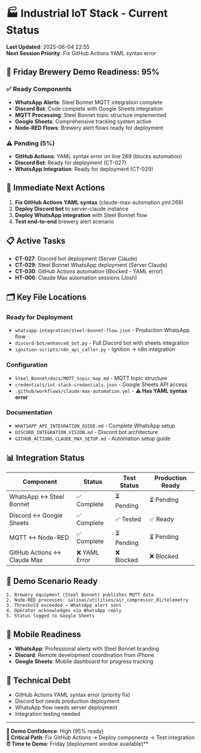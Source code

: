 # 🏭 Industrial IoT Stack - Current Status

**Last Updated**: 2025-06-04 22:55  
**Next Session Priority**: Fix GitHub Actions YAML syntax error

## 🎯 Friday Brewery Demo Readiness: 95%

### ✅ **Ready Components**
- **WhatsApp Alerts**: Steel Bonnet MQTT integration complete
- **Discord Bot**: Code complete with Google Sheets integration  
- **MQTT Processing**: Steel Bonnet topic structure implemented
- **Google Sheets**: Comprehensive tracking system active
- **Node-RED Flows**: Brewery alert flows ready for deployment

### ⚠️ **Pending (5%)**
- **GitHub Actions**: YAML syntax error on line 269 (blocks automation)
- **Discord Bot**: Ready for deployment (CT-027)
- **WhatsApp Integration**: Ready for deployment (CT-029)

## 🚀 **Immediate Next Actions**
1. **Fix GitHub Actions YAML syntax** (claude-max-automation.yml:269)
2. **Deploy Discord bot** to server-claude instance
3. **Deploy WhatsApp integration** with Steel Bonnet flow
4. **Test end-to-end** brewery alert scenario

## 📋 **Active Tasks**
- **CT-027**: Discord bot deployment (Server Claude)
- **CT-029**: Steel Bonnet WhatsApp deployment (Server Claude)  
- **CT-030**: GitHub Actions automation (Blocked - YAML error)
- **HT-006**: Claude Max automation sessions (Josh)

## 🗂️ **Key File Locations**

### **Ready for Deployment**
- `whatsapp-integration/steel-bonnet-flow.json` - Production WhatsApp flow
- `discord-bot/enhanced_bot.py` - Full Discord bot with sheets integration
- `ignition-scripts/n8n_api_caller.py` - Ignition → n8n integration

### **Configuration**
- `Steel_Bonnet/docs/MQTT_topic_map.md` - MQTT topic structure
- `credentials/iot-stack-credentials.json` - Google Sheets API access
- `.github/workflows/claude-max-automation.yml` - **⚠️ Has YAML syntax error**

### **Documentation**
- `WHATSAPP_API_INTEGRATION_GUIDE.md` - Complete WhatsApp setup
- `DISCORD_INTEGRATION_VISION.md` - Discord bot architecture
- `GITHUB_ACTIONS_CLAUDE_MAX_SETUP.md` - Automation setup guide

## 📊 **Integration Status**

| Component | Status | Test Status | Production Ready |
|-----------|---------|-------------|------------------|
| WhatsApp ↔ Steel Bonnet | ✅ Complete | ⏳ Pending | ⏳ Pending |
| Discord ↔ Google Sheets | ✅ Complete | ✅ Tested | ✅ Ready |
| MQTT ↔ Node-RED | ✅ Complete | ⏳ Pending | ⏳ Pending |
| GitHub Actions ↔ Claude Max | ❌ YAML Error | ❌ Blocked | ❌ Blocked |

## 🎯 **Demo Scenario Ready**
```
1. Brewery equipment (Steel Bonnet) publishes MQTT data
2. Node-RED processes: salinas/utilities/air_compressor_01/telemetry
3. Threshold exceeded → WhatsApp alert sent
4. Operator acknowledges via WhatsApp reply
5. Status logged to Google Sheets
```

## 📱 **Mobile Readiness**
- **WhatsApp**: Professional alerts with Steel Bonnet branding
- **Discord**: Remote development coordination from iPhone
- **Google Sheets**: Mobile dashboard for progress tracking

## 🔧 **Technical Debt**
- GitHub Actions YAML syntax error (priority fix)
- Discord bot needs production deployment
- WhatsApp flow needs server deployment
- Integration testing needed

---

**🎪 Demo Confidence**: High (95% ready)  
**🚨 Critical Path**: Fix GitHub Actions → Deploy components → Test integration  
**⏰ Time to Demo**: Friday (deployment window available)**